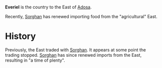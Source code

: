**Everiel** is the country to the East of [Adosa](Adosa.md). 

Recently, [Sorghan](Sorghan.md) has renewed importing food from the "agricultural" East.

# History
Previously, the East traded with [Sorghan](Sorghan.md). It appears at some point the trading stopped. [Sorghan](Sorghan.md) has since renewed imports from the East, resulting in "a time of plenty".